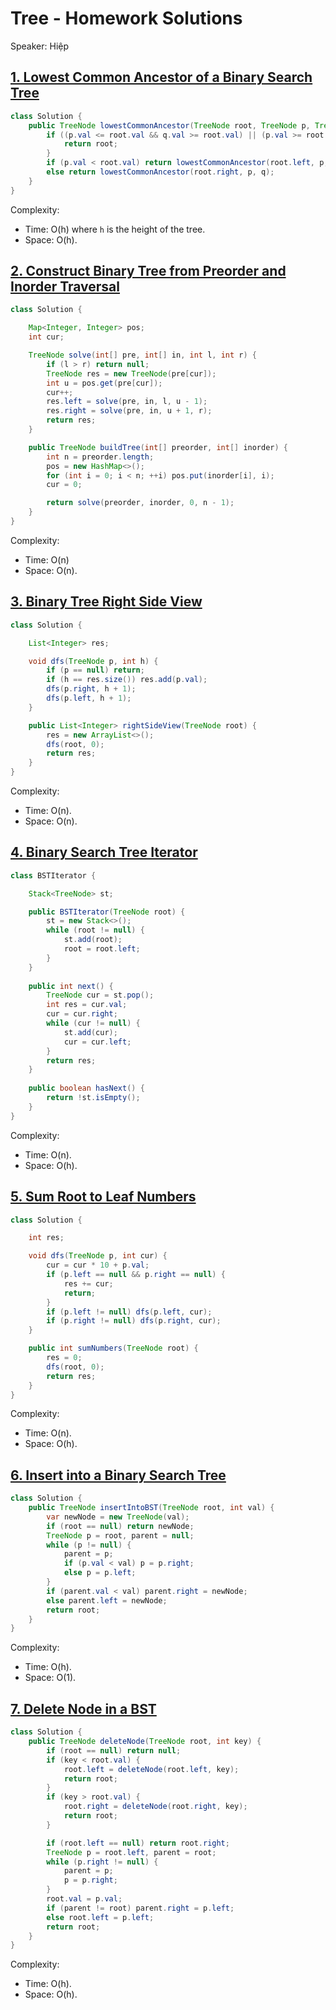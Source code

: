 # Tree - Homework Solutions

Speaker: Hiệp

## [1. Lowest Common Ancestor of a Binary Search Tree](https://leetcode.com/problems/lowest-common-ancestor-of-a-binary-search-tree/)

```java
class Solution {
    public TreeNode lowestCommonAncestor(TreeNode root, TreeNode p, TreeNode q) {
        if ((p.val <= root.val && q.val >= root.val) || (p.val >= root.val && q.val <= root.val)) {
            return root;
        }
        if (p.val < root.val) return lowestCommonAncestor(root.left, p, q);
        else return lowestCommonAncestor(root.right, p, q);
    }
}
```

Complexity:

- Time: O(h) where `h` is the height of the tree.
- Space: O(h).

## [2. Construct Binary Tree from Preorder and Inorder Traversal](https://leetcode.com/problems/construct-binary-tree-from-preorder-and-inorder-traversal/)

```java
class Solution {

    Map<Integer, Integer> pos;
    int cur;

    TreeNode solve(int[] pre, int[] in, int l, int r) {
        if (l > r) return null;
        TreeNode res = new TreeNode(pre[cur]);
        int u = pos.get(pre[cur]);
        cur++;
        res.left = solve(pre, in, l, u - 1);
        res.right = solve(pre, in, u + 1, r);
        return res;
    }

    public TreeNode buildTree(int[] preorder, int[] inorder) {
        int n = preorder.length;
        pos = new HashMap<>();
        for (int i = 0; i < n; ++i) pos.put(inorder[i], i);
        cur = 0;

        return solve(preorder, inorder, 0, n - 1);
    }
}
```

Complexity:

- Time: O(n)
- Space: O(n).

## [3. Binary Tree Right Side View](https://leetcode.com/problems/binary-tree-right-side-view/)

```java
class Solution {

    List<Integer> res;

    void dfs(TreeNode p, int h) {
        if (p == null) return;
        if (h == res.size()) res.add(p.val);
        dfs(p.right, h + 1);
        dfs(p.left, h + 1);
    }

    public List<Integer> rightSideView(TreeNode root) {
        res = new ArrayList<>();
        dfs(root, 0);
        return res;
    }
}
```

Complexity:

- Time: O(n).
- Space: O(n).

## [4. Binary Search Tree Iterator](https://leetcode.com/problems/binary-search-tree-iterator/)

```java
class BSTIterator {

    Stack<TreeNode> st;

    public BSTIterator(TreeNode root) {
        st = new Stack<>();
        while (root != null) {
            st.add(root);
            root = root.left;
        }
    }
    
    public int next() {
        TreeNode cur = st.pop();
        int res = cur.val;
        cur = cur.right;
        while (cur != null) {
            st.add(cur);
            cur = cur.left;
        }
        return res;
    }
    
    public boolean hasNext() {
        return !st.isEmpty();
    }
}
```

Complexity:

- Time: O(n).
- Space: O(h).

## [5. Sum Root to Leaf Numbers](https://leetcode.com/problems/sum-root-to-leaf-numbers/description/)

```java
class Solution {

    int res;

    void dfs(TreeNode p, int cur) {
        cur = cur * 10 + p.val;
        if (p.left == null && p.right == null) {
            res += cur;
            return;
        }
        if (p.left != null) dfs(p.left, cur);
        if (p.right != null) dfs(p.right, cur);
    }

    public int sumNumbers(TreeNode root) {
        res = 0;
        dfs(root, 0);
        return res;
    }
}
```

Complexity:

- Time: O(n).
- Space: O(h).

## [6. Insert into a Binary Search Tree](https://leetcode.com/problems/insert-into-a-binary-search-tree/description/)

```java
class Solution {
    public TreeNode insertIntoBST(TreeNode root, int val) {
        var newNode = new TreeNode(val);
        if (root == null) return newNode;
        TreeNode p = root, parent = null;
        while (p != null) {
            parent = p;
            if (p.val < val) p = p.right;
            else p = p.left;
        }
        if (parent.val < val) parent.right = newNode;
        else parent.left = newNode;
        return root;
    }
}
```

Complexity:

- Time: O(h).
- Space: O(1).

## [7. Delete Node in a BST](https://leetcode.com/problems/delete-node-in-a-bst/)

```java
class Solution {
    public TreeNode deleteNode(TreeNode root, int key) {
        if (root == null) return null;
        if (key < root.val) {
            root.left = deleteNode(root.left, key);
            return root;
        }
        if (key > root.val) {
            root.right = deleteNode(root.right, key);
            return root;
        }

        if (root.left == null) return root.right;
        TreeNode p = root.left, parent = root;
        while (p.right != null) {
            parent = p;
            p = p.right;
        }
        root.val = p.val;
        if (parent != root) parent.right = p.left;
        else root.left = p.left;
        return root;
    }
}
```

Complexity:

- Time: O(h).
- Space: O(h).